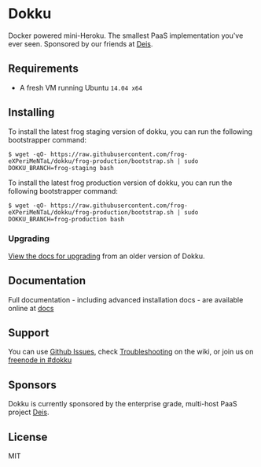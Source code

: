 # Dokku

Docker powered mini-Heroku. The smallest PaaS implementation you've ever seen. Sponsored by our friends at [Deis](http://deis.io/).

## Requirements

- A fresh VM running Ubuntu `14.04 x64`

## Installing

To install the latest frog staging version of dokku, you can run the following bootstrapper command:

    $ wget -qO- https://raw.githubusercontent.com/frog-eXPeriMeNTaL/dokku/frog-production/bootstrap.sh | sudo DOKKU_BRANCH=frog-staging bash

To install the latest frog production version of dokku, you can run the following bootstrapper command:

    $ wget -qO- https://raw.githubusercontent.com/frog-eXPeriMeNTaL/dokku/frog-production/bootstrap.sh | sudo DOKKU_BRANCH=frog-production bash

### Upgrading

[View the docs for upgrading](http://progrium.viewdocs.io/dokku/upgrading) from an older version of Dokku.

## Documentation

Full documentation - including advanced installation docs - are available online at [docs](http://progrium.viewdocs.io/dokku/index)

## Support

You can use [Github Issues](https://github.com/progrium/dokku/issues), check [Troubleshooting](https://github.com/progrium/dokku/wiki/Troubleshooting) on the wiki, or join us on [freenode in #dokku](https://webchat.freenode.net/?channels=%23dokku)

## Sponsors

Dokku is currently sponsored by the enterprise grade, multi-host PaaS project [Deis](http://deis.io/).

## License

MIT
